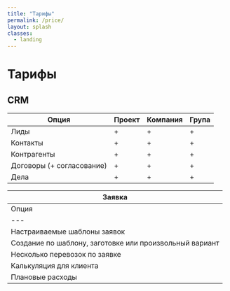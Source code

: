 ```yaml
---
title: "Тарифы"
permalink: /price/
layout: splash
classes:
  - landing
---
```


# Тарифы

## CRM

| Опция                     | Проект | Компания | Група |
| --- | --- | --- | --- |
| Лиды | + | + | + |
| Контакты | + | + | + |
| Контрагенты | + | + | + |
| Договоры (+ согласование) | + | + | + |
| Дела | + | + | + |

|Заявка|
| --- |
| Опция | Старт | Проект | Компания | Група |
| --- | --- | --- | --- | --- |
| Настраиваемые шаблоны заявок | + | + | + | + |
| Создание по шаблону, заготовке или произвольный вариант | + | + | + | + |
| Несколько перевозок по заявке | + | + | + | + |
| Калькуляция для клиента | + | + | + | + |
| Плановые расходы | + | + | + | + |
